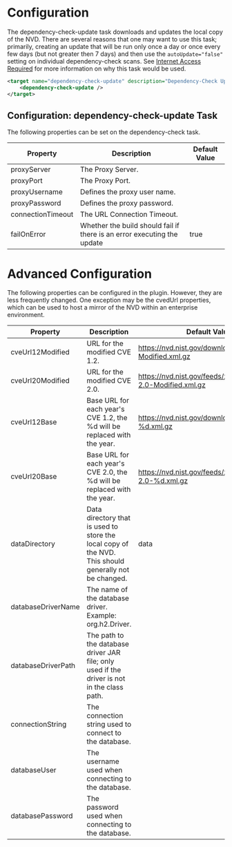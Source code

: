 Configuration
====================
The dependency-check-update task downloads and updates the local copy of the NVD.
There are several reasons that one may want to use this task; primarily, creating
an update that will be run only once a day or once every few days (but not greater
then 7 days) and then use the `autoUpdate="false"` setting on individual
dependency-check scans. See [Internet Access Required](https://jeremylong.github.io/DependencyCheck/data/index.html)
for more information on why this task would be used.

```xml
<target name="dependency-check-update" description="Dependency-Check Update">
    <dependency-check-update />
</target>
```

Configuration: dependency-check-update Task
--------------------
The following properties can be set on the dependency-check task.

Property              | Description                        | Default Value
----------------------|------------------------------------|------------------
proxyServer           | The Proxy Server.                  | &nbsp;
proxyPort             | The Proxy Port.                    | &nbsp;
proxyUsername         | Defines the proxy user name.       | &nbsp;
proxyPassword         | Defines the proxy password.        | &nbsp;
connectionTimeout     | The URL Connection Timeout.        | &nbsp;
failOnError           | Whether the build should fail if there is an error executing the update | true

Advanced Configuration
====================
The following properties can be configured in the plugin. However, they are less frequently changed. One exception
may be the cvedUrl properties, which can be used to host a mirror of the NVD within an enterprise environment.

Property             | Description                                                                                           | Default Value
---------------------|-------------------------------------------------------------------------------------------------------|------------------
cveUrl12Modified     | URL for the modified CVE 1.2.                                                                         | https://nvd.nist.gov/download/nvdcve-Modified.xml.gz
cveUrl20Modified     | URL for the modified CVE 2.0.                                                                         | https://nvd.nist.gov/feeds/xml/cve/nvdcve-2.0-Modified.xml.gz
cveUrl12Base         | Base URL for each year's CVE 1.2, the %d will be replaced with the year.                              | https://nvd.nist.gov/download/nvdcve-%d.xml.gz
cveUrl20Base         | Base URL for each year's CVE 2.0, the %d will be replaced with the year.                              | https://nvd.nist.gov/feeds/xml/cve/nvdcve-2.0-%d.xml.gz
dataDirectory        | Data directory that is used to store the local copy of the NVD. This should generally not be changed. | data
databaseDriverName   | The name of the database driver. Example: org.h2.Driver.                                              | &nbsp;
databaseDriverPath   | The path to the database driver JAR file; only used if the driver is not in the class path.           | &nbsp;
connectionString     | The connection string used to connect to the database.                                                | &nbsp;
databaseUser         | The username used when connecting to the database.                                                    | &nbsp;
databasePassword     | The password used when connecting to the database.                                                    | &nbsp;
